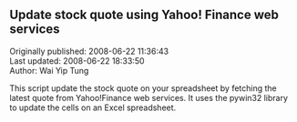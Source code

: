 ## Update stock quote using Yahoo! Finance web services  
Originally published: 2008-06-22 11:36:43  
Last updated: 2008-06-22 18:33:50  
Author: Wai Yip Tung  
  
This script update the stock quote on your spreadsheet by fetching the latest quote from Yahoo!Finance web services. It uses the pywin32 library to update the cells on an Excel spreadsheet.